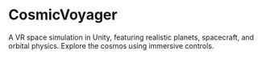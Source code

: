 # CosmicVoyager
A VR space simulation in Unity, featuring realistic planets, spacecraft, and orbital physics. Explore the cosmos using immersive controls.
